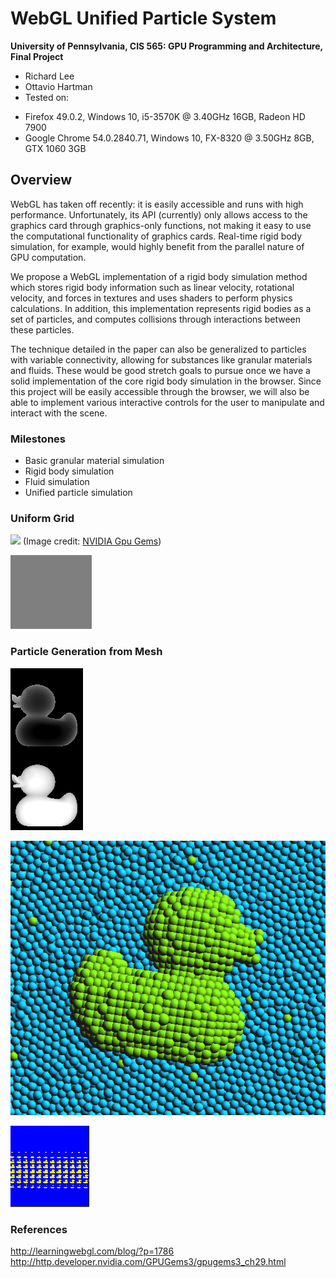 WebGL Unified Particle System
======================

**University of Pennsylvania, CIS 565: GPU Programming and Architecture, Final Project**

- Richard Lee
- Ottavio Hartman
- Tested on:
 * Firefox 49.0.2, Windows 10, i5-3570K @ 3.40GHz 16GB, Radeon HD 7900
 * Google Chrome 54.0.2840.71, Windows 10, FX-8320 @ 3.50GHz 8GB, GTX 1060 3GB

## Overview

WebGL has taken off recently: it is easily accessible and runs with high performance. Unfortunately, its API (currently) only allows access to the graphics card through graphics-only functions, not making it easy to use the computational functionality of graphics cards. Real-time rigid body simulation, for example, would highly benefit from the parallel nature of GPU computation.

We propose a WebGL implementation of a rigid body simulation method which stores rigid body information such as linear velocity, rotational velocity, and forces in textures and uses shaders to perform physics calculations. In addition, this implementation represents rigid bodies as a set of particles, and computes collisions through interactions between these particles. 

The technique detailed in the paper can also be generalized to particles with variable connectivity, allowing for substances like granular materials and fluids. These would be good stretch goals to pursue once we have a solid implementation of the core rigid body simulation in the browser. Since this project will be easily accessible through the browser, we will also be able to implement various interactive controls for the user to manipulate and interact with the scene.

### Milestones

* Basic granular material simulation
* Rigid body simulation
* Fluid simulation
* Unified particle simulation

### Uniform Grid
![](http://http.developer.nvidia.com/GPUGems3/elementLinks/29fig08.jpg)
(Image credit: [NVIDIA Gpu Gems](http://http.developer.nvidia.com/GPUGems3/gpugems3_ch29.html))

![](img/3D_grid.gif)

### Particle Generation from Mesh
![](img/depth_ducks.PNG)

![](img/duck_final.PNG)

![](img/duck_voxel.PNG)
### References
http://learningwebgl.com/blog/?p=1786
http://http.developer.nvidia.com/GPUGems3/gpugems3_ch29.html